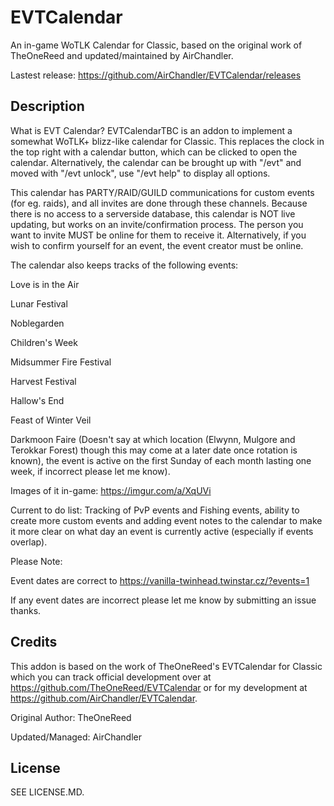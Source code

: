 # EVTCalendar

An in-game WoTLK Calendar for Classic, based on the original work of TheOneReed and updated/maintained by AirChandler.

Lastest release: https://github.com/AirChandler/EVTCalendar/releases

## Description

What is EVT Calendar?
EVTCalendarTBC is an addon to implement a somewhat WoTLK+ blizz-like calendar for Classic. This replaces the clock in the top right with a calendar button, which can be clicked to open the calendar. Alternatively, the calendar can be brought up with "/evt" and moved with "/evt unlock", use "/evt help" to display all options.

This calendar has PARTY/RAID/GUILD communications for custom events (for eg. raids), and all invites are done through these channels. Because there is no access to a serverside database, this calendar is NOT live updating, but works on an invite/confirmation process. The person you want to invite MUST be online for them to receive it. Alternatively, if you wish to confirm yourself for an event, the event creator must be online.

The calendar also keeps tracks of the following events:

Love is in the Air 

Lunar Festival 

Noblegarden 

Children's Week 

Midsummer Fire Festival  

Harvest Festival

Hallow's End

Feast of Winter Veil

Darkmoon Faire (Doesn't say at which location (Elwynn, Mulgore and Terokkar Forest) though this may come at a later date once rotation is known), the event is active on the first Sunday of each month lasting one week, if incorrect please let me know).

Images of it in-game: https://imgur.com/a/XqUVi

Current to do list:
Tracking of PvP events and Fishing events, ability to create more custom events and adding event notes to the calendar to make it more clear on what day an event is currently active (especially if events overlap).

Please Note: 

Event dates are correct to https://vanilla-twinhead.twinstar.cz/?events=1

If any event dates are incorrect please let me know by submitting an issue thanks.

## Credits

This addon is based on the work of TheOneReed's EVTCalendar for Classic which you can track official development over at https://github.com/TheOneReed/EVTCalendar or for my development at https://github.com/AirChandler/EVTCalendar.

Original Author: 
TheOneReed

Updated/Managed:
AirChandler

## License

SEE LICENSE.MD.
